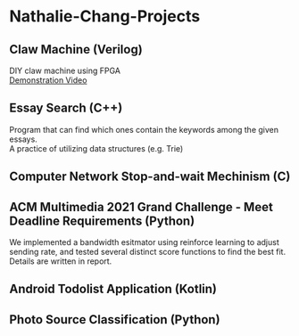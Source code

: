 # Nathalie-Chang-Projects
## Claw Machine (Verilog)
DIY claw machine using FPGA  
[Demonstration Video](https://youtu.be/3RMaly5097s)
## Essay Search (C++)
Program that can find which ones contain the keywords among the given essays.  
A practice of utilizing data structures (e.g. Trie)
## Computer Network Stop-and-wait Mechinism (C)
## ACM Multimedia 2021 Grand Challenge - Meet Deadline Requirements (Python)
We implemented a bandwidth esitmator using reinforce learning to adjust sending rate, and tested several distinct score functions to find the best fit.  
Details are written in report.
## Android Todolist Application (Kotlin)
## Photo Source Classification (Python)
